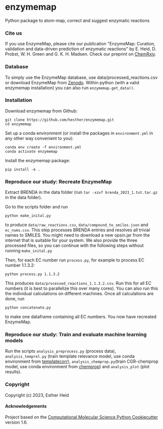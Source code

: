enzymemap
==============================

Python package to atom-map, correct and suggest enzymatic reactions

### Cite us

If you use EnzymeMap, please cite our publication "EnzymeMap: Curation, validation and data-driven prediction of enzymatic reactions" by E. Heid, D. Probst, W. H. Green and G. K. H. Madsen. Check our preprint on [ChemRxiv](https://doi.org/10.26434/chemrxiv-2023-jzw9w).

### Database

To simply use the EnzymeMap database, use data/processed_reactions.csv or download EnzymeMap from [Zenodo](https://doi.org/10.5281/zenodo.7841781). Within python (with a valid enzymemap installation) you can also run `enzymemap.get_data()`.

### Installation

Download enzymemap from Github:

```
git clone https://github.com/hesther/enzymemap.git
cd enzymemap
```

Set up a conda environment (or install the packages in `environment.yml` in any other way convenient to you):

```
conda env create -f environment.yml
conda activate enzymemap
```

Install the enzymemap package:

```
pip install -e .
```

### Reproduce our study: Recreate EnzymeMap

Extract BRENDA in the data folder (run `tar -xzvf brenda_2023_1.txt.tar.gz` in the data folder).

Go to the scripts folder and run

```
python make_inital.py
```

to produce `data/raw_reactions.csv`, `data/compound_to_smiles.json` and `ec_nums.csv`. This step processes BRENDA entries and resolves all trivial names to SMILES. You might need to download a new opsin.jar from the internet that is suitable for your system. We also provide the three processed files, so you can continue with the following steps without running `make_inital.py`

Then, for each EC number run `process.py`, for example to process EC number 1.1.3.2:

```
python process.py 1.1.3.2
```

This produces `data/processed_reactions_1.1.3.2.csv`. Run this for all EC numbers (it is best to parallelize this over many cores). You can also run this the individual calculations on different machines. Once all calculations are done, run

```
python concatenate.py
```

to make one dataframe containing all EC numbers. You now have recreated EnzymeMap.

### Reproduce our study: Train and evaluate machine learning models

Run the scripts `analysis_preprocess.py` (process data), `analysis_temprel.py` (train template relevance model, use conda environment from [templatecorr](https://github.com/hesther/templatecorr)), `analysis_chemprop.py`(train CGR-chemprop model, use conda environment from [chemprop](https://github.com/chemprop/chemprop)) and `analysis_plot` (plot results).

### Copyright

Copyright (c) 2023, Esther Heid


#### Acknowledgements
 
Project based on the 
[Computational Molecular Science Python Cookiecutter](https://github.com/molssi/cookiecutter-cms) version 1.6.
